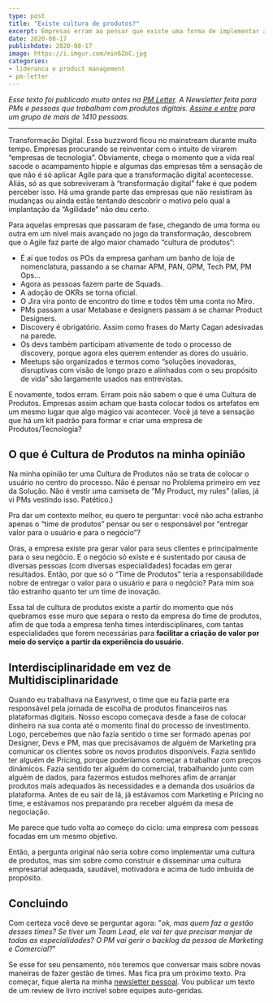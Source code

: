 ```yaml
---
type: post
title: "Existe cultura de produtos?"
excerpt: Empresas erram ao pensar que existe uma forma de implementar a tão falada Cultura de Produtos
date: 2020-08-17
publishdate: 2020-08-17
image: https://i.imgur.com/min6ZoC.jpg
categories:
- lideranca e product management
- pm-letter
---
```


_Esse texto foi publicado muito antes na [PM Letter](https://pmletter.substack.com/). A Newsletter feita para PMs e pessoas que trabalham com produtos digitais. [Assine e entre](https://pmletter.substack.com/) para um grupo de mais de 1410 pessoas._

---

Transformação Digital. Essa buzzword ficou no mainstream durante muito tempo. Empresas procurando se reinventar com o intuito de virarem “empresas de tecnologia”. Obviamente, chega o momento que a vida real sacode o acampamento hippie e algumas das empresas têm a sensação de que não é só aplicar Agile para que a transformação digital acontecesse. Aliás, só as que sobreviveram à “transformação digital” fake é que podem perceber isso. Há uma grande parte das empresas que não resistiram às mudanças ou ainda estão tentando descobrir o motivo pelo qual a implantação da “Agilidade” não deu certo.

Para aquelas empresas que passaram de fase, chegando de uma forma ou outra em um nível mais avançado no jogo da transformação, descobrem que o Agile faz parte de algo maior chamado “cultura de produtos”:

- É aí que todos os POs da empresa ganham um banho de loja de nomenclatura, passando a se chamar APM, PAN, GPM, Tech PM, PM Ops... 
- Agora as pessoas fazem parte de Squads. 
- A adoção de OKRs se torna oficial. 
- O Jira vira ponto de encontro do time e todos têm uma conta no Miro. 
- PMs passam a usar Metabase e designers passam a se chamar Product Designers. 
- Discovery é obrigatório. Assim como frases do Marty Cagan adesivadas na parede. 
- Os devs também participam ativamente de todo o processo de discovery, porque agora eles querem entender as dores do usuário. 
- Meetups são organizados e termos como “soluções inovadoras, disruptivas com visão de longo prazo e alinhados com o seu propósito de vida” são largamente usados nas entrevistas.

E novamente, todos erram. Erram pois não sabem o que é uma Cultura de Produtos. Empresas assim acham que basta colocar todos os artefatos em um mesmo lugar que algo mágico vai acontecer. Você já teve a sensação que há um kit padrão para formar e criar uma empresa de Produtos/Tecnologia?

## O que é Cultura de Produtos na minha opinião

Na minha opinião ter uma Cultura de Produtos não se trata de colocar o usuário no centro do processo. Não é pensar no Problema primeiro em vez da Solução. Não é vestir uma camiseta de “My Product, my rules” (alias, já vi PMs vestindo isso. Patético.)

Pra dar um contexto melhor, eu quero te perguntar: você não acha estranho apenas o “time de produtos” pensar ou ser o responsável por “entregar valor para o usuário e para o negócio”? 

Oras, a empresa existe pra gerar valor para seus clientes e principalmente para o seu negócio. E o negócio só existe e é sustentado por causa de diversas pessoas (com diversas especialidades) focadas em gerar resultados. Então, por que só o “Time de Produtos” teria a responsabilidade nobre de entregar o valor para o usuário e para o negócio? Para mim soa tão estranho quanto ter um time de inovação.

Essa tal de cultura de produtos existe a partir do momento que nós quebramos esse muro que separa o resto da empresa do time de produtos, afim de que toda a empresa tenha times interdisciplinares, com tantas especialidades que forem necessárias para **facilitar a criação de valor por meio do serviço a partir da experiência do usuário**.

## Interdisciplinaridade em vez de  Multidisciplinaridade

Quando eu trabalhava na Easynvest, o time que eu fazia parte era responsável pela jornada de escolha de produtos financeiros nas plataformas digitais. Nosso escopo começava desde a fase de colocar dinheiro na sua conta até o momento final do processo de investimento. Logo, percebemos que não fazia sentido o time ser formado apenas por Designer, Devs e PM, mas que precisávamos de alguém de Marketing pra comunicar os clientes sobre os novos produtos disponíveis. Fazia sentido ter alguém de Pricing, porque poderíamos começar a trabalhar com preços dinâmicos. Fazia sentido ter alguém do comercial, trabalhando junto com alguém de dados, para fazermos estudos melhores afim de arranjar produtos mais adequados às necessidades e a demanda dos usuários da plataforma. Antes de eu sair de lá, já estávamos com Marketing e Pricing no time, e estávamos nos preparando pra receber alguém da mesa de negociação.

Me parece que tudo volta ao começo do ciclo: uma empresa com pessoas focadas em um mesmo objetivo.

Então, a pergunta original não seria sobre como implementar uma cultura de produtos, mas sim sobre como construir e disseminar uma cultura empresarial adequada, saudável, motivadora e acima de tudo imbuída de propósito.

## Concluindo

Com certeza você deve se perguntar agora: "*ok, mas quem faz a gestão desses times? Se tiver um Team Lead, ele vai ter que precisar manjar de todas as especialidades? O PM vai gerir o backlog da pessoa de Marketing e Comercial?*"

Se esse for seu pensamento, nós teremos que conversar mais sobre novas maneiras de fazer gestão de times. Mas fica pra um próximo texto. Pra começar, fique alerta na minha [newsletter pessoal](https://diegoeis.substack.com/). Vou publicar um texto de um review de livro incrível sobre equipes auto-geridas.